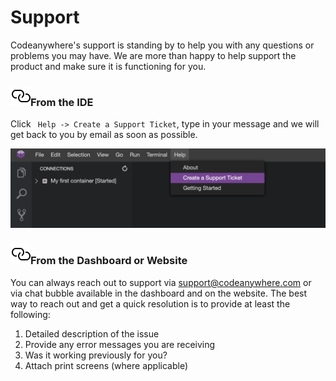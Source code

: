 # Support

Codeanywhere's support is standing by to help you with any questions or problems you may have. We are more than happy to help support the product and make sure it is functioning for you.

### <a name="from-the-ide" href="#from-the-ide" class="anchor-link"><img src="/images/anchor.svg" alt="Link anchor" class="anchor-img"></a>From the IDE

Click <code> Help -> Create a Support Ticket</code>, type in your message and we will get back to you by email as soon as possible.

<p><img src="/images/support/submit-support-ticket.png" alt="Create a Support ticket from the IDE" class="width-90"/></p>

### <a name="from-the-dashboard-or-website" href="#from-the-dashboard-or-website" class="anchor-link"><img src="/images/anchor.svg" alt="Link anchor" class="anchor-img"></a>From the Dashboard or Website

You can always reach out to support via <a href="mailto:support@codeanywhere.com">support@codeanywhere.com</a> or via chat bubble available in the dashboard and on the website. The best way to reach out and get a quick resolution is to provide at least the following:

1. Detailed description of the issue
2. Provide any error messages you are receiving
3. Was it working previously for you?
4. Attach print screens (where applicable)
